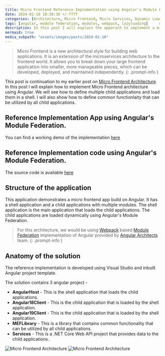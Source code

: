 ```yaml
---
title: Micro Frontend Reference Implementation using Angular's Module Federation
date: 2024-01-10 10:30:30 +/-TTTT
categories: [Architecture, Micro Frontend, Micro Services, Dynamic Loading]
tags: [angular, module federation, modules, webpack, lazyloading]     # TAG names should always be lowercase
description: In this post I will explain the apporach to implement a micro frontend architecture. We will see how to define multiple child applications and load them in a shell. I will also show how to define common functionality that can be utilized by all child applications.
mermaid: true
media_subpath: "assets/images/posts/2024-01-10"
---
```



 >Micro Frontend is a new architectural style for building web applications. It is an extension of the microservices architecture to the frontend world. It allows you to break down your large frontend application into smaller, more manageable pieces, which can be developed, deployed, and maintained independently.
 {: .prompt-info }

 This post is continuation to my earlier post on [Micro Frontend Architecture](https://pravinchandankhede.github.io/posts/MicroFrontend/). In this post I will explain how to implement Micro Frontend architecture using Angular. We will see how to define multiple child applications and load them in a shell. I will also show how to define common functionlaity that can be utilized by all child applications.

## Reference Implementation App using Angular's Module Federation.

You can find a working demo of the implementation [here](https://agreeable-sand-05b276e0f.4.azurestaticapps.net/)

## Reference Implementation code using Angular's Module Federation.

The source code is available [here](https://github.com/pravinchandankhede/microfrontend)

## Structure of the application
This application demonstrates a micro frontend app build on Angular. It has a shell application and a child applications with multiple modules. The shell application is the main application that loads the child applications. The child applications are loaded dynamically using Angular's Module Federation.

> For this architecture, we would be using [Webpack](https://webpack.js.org/) based [Module Federation](https://webpack.js.org/concepts/module-federation/) implementation of Angular provided by [Angular Architects](https://www.npmjs.com/package/@angular-architects/module-federation) team.
{: .prompt-info }

## Anatomy of the solution
The reference implementation is developed using Visual Studio and inbuilt Angular project template.

The solution contains 3 angular project -

 - **AngularHost** - This is the shell application that loads the child applications.
 - **Angular18Client** - This is the child application that is loaded by the shell application.
 - **Angular19Client** - This is the child application that is loaded by the shell application.
 - **MEFLibrary** - This is a library that contains common functionality that can be utilized by all child applications.
 - **Services** - This is a .NET Core Web API project that provides data to the child applications.

 ![Micro Frontend Architecture](/slnstructure.png)
 ![Micro Frontend Architecture](/slnstructure.png)



